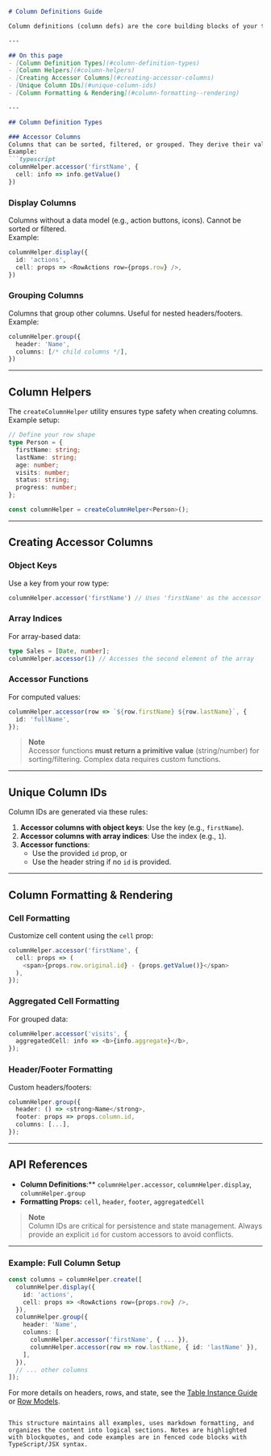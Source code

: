 

```markdown
# Column Definitions Guide

Column definitions (column defs) are the core building blocks of your table. They define how data is accessed, formatted, and displayed, and determine how the table's underlying data model is structured.

---

## On this page
- [Column Definition Types](#column-definition-types)
- [Column Helpers](#column-helpers)
- [Creating Accessor Columns](#creating-accessor-columns)
- [Unique Column IDs](#unique-column-ids)
- [Column Formatting & Rendering](#column-formatting--rendering)

---

## Column Definition Types

### Accessor Columns  
Columns that can be sorted, filtered, or grouped. They derive their value from the row data.  
Example:  
```typescript
columnHelper.accessor('firstName', { 
  cell: info => info.getValue() 
})
```

### Display Columns  
Columns without a data model (e.g., action buttons, icons). Cannot be sorted or filtered.  
Example:  
```typescript
columnHelper.display({
  id: 'actions',
  cell: props => <RowActions row={props.row} />,
})
```

### Grouping Columns  
Columns that group other columns. Useful for nested headers/footers.  
Example:  
```typescript
columnHelper.group({
  header: 'Name',
  columns: [/* child columns */],
})
```

---

## Column Helpers  
The `createColumnHelper` utility ensures type safety when creating columns. Example setup:  

```typescript
// Define your row shape
type Person = {
  firstName: string;
  lastName: string;
  age: number;
  visits: number;
  status: string;
  progress: number;
};

const columnHelper = createColumnHelper<Person>();
```

---

## Creating Accessor Columns  

### Object Keys  
Use a key from your row type:  
```typescript
columnHelper.accessor('firstName') // Uses 'firstName' as the accessor key
```

### Array Indices  
For array-based data:  
```typescript
type Sales = [Date, number];
columnHelper.accessor(1) // Accesses the second element of the array
```

### Accessor Functions  
For computed values:  
```typescript
columnHelper.accessor(row => `${row.firstName} ${row.lastName}`, {
  id: 'fullName',
});
```

> **Note**  
> Accessor functions **must return a primitive value** (string/number) for sorting/filtering. Complex data requires custom functions.

---

## Unique Column IDs  
Column IDs are generated via these rules:  
1. **Accessor columns with object keys**: Use the key (e.g., `firstName`).  
2. **Accessor columns with array indices**: Use the index (e.g., `1`).  
3. **Accessor functions**:  
   - Use the provided `id` prop, or  
   - Use the header string if no `id` is provided.  

---

## Column Formatting & Rendering  

### Cell Formatting  
Customize cell content using the `cell` prop:  
```typescript
columnHelper.accessor('firstName', {
  cell: props => (
    <span>{props.row.original.id} - {props.getValue()}</span>
  ),
});
```

### Aggregated Cell Formatting  
For grouped data:  
```typescript
columnHelper.accessor('visits', {
  aggregatedCell: info => <b>{info.aggregate}</b>,
});
```

### Header/Footer Formatting  
Custom headers/footers:  
```typescript
columnHelper.group({
  header: () => <strong>Name</strong>,
  footer: props => props.column.id,
  columns: [...],
});
```

---

## API References  
- **Column Definitions**:** `columnHelper.accessor`, `columnHelper.display`, `columnHelper.group`  
- **Formatting Props:** `cell`, `header`, `footer`, `aggregatedCell`  

> **Note**  
> Column IDs are critical for persistence and state management. Always provide an explicit `id` for custom accessors to avoid conflicts.

---

### Example: Full Column Setup  
```typescript
const columns = columnHelper.create([
  columnHelper.display({
    id: 'actions',
    cell: props => <RowActions row={props.row} />,
  }),
  columnHelper.group({
    header: 'Name',
    columns: [
      columnHelper.accessor('firstName', { ... }),
      columnHelper.accessor(row => row.lastName, { id: 'lastName' }),
    ],
  }),
  // ... other columns
]);
```

For more details on headers, rows, and state, see the [Table Instance Guide](#table-instance) or [Row Models](#row-models).
```

This structure maintains all examples, uses markdown formatting, and organizes the content into logical sections. Notes are highlighted with blockquotes, and code examples are in fenced code blocks with TypeScript/JSX syntax.